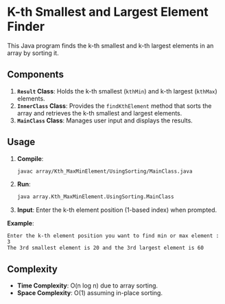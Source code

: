 # K-th Smallest and Largest Element Finder

This Java program finds the k-th smallest and k-th largest elements in an array by sorting it.

## Components

1. **`Result` Class**: Holds the k-th smallest (`kthMin`) and k-th largest (`kthMax`) elements.
2. **`InnerClass` Class**: Provides the `findKthElement` method that sorts the array and retrieves the k-th smallest and largest elements.
3. **`MainClass` Class**: Manages user input and displays the results.

## Usage

1. **Compile**:
   ```bash
   javac array/Kth_MaxMinElement/UsingSorting/MainClass.java
   ```

2. **Run**:
   ```bash
   java array.Kth_MaxMinElement.UsingSorting.MainClass
   ```

3. **Input**: Enter the k-th element position (1-based index) when prompted.

**Example**:
```
Enter the k-th element position you want to find min or max element : 
3
The 3rd smallest element is 20 and the 3rd largest element is 60
```

## Complexity

- **Time Complexity**: O(n log n) due to array sorting.
- **Space Complexity**: O(1) assuming in-place sorting.
